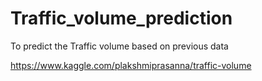 # Traffic_volume_prediction
To predict the Traffic volume based on previous data

https://www.kaggle.com/plakshmiprasanna/traffic-volume
